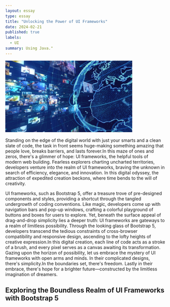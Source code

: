 ```yaml
---
layout: essay
type: essay
title: "Unlocking the Power of UI Frameworks"
date: 2024-02-21
published: true
labels:
  - UI
summary: Using Java."
---
```

  <div class="text-center p-4">
  <img width="400px" src="../img/iStock-1169722511.png" class="img-thumbnail">
</div>

Standing on the edge of the digital world with just your smarts and a clean slate of code, the task in front seems huge-making something amazing that people love, breaks barriers, and lasts forever.In this maze of ones and zeros, there's a glimmer of hope: UI frameworks, the helpful tools of modern web building. Fearless explorers charting uncharted territories, developers venture into the realm of UI frameworks, braving the unknown in search of efficiency, elegance, and innovation. In this digital odyssey, the attraction of expedited creation beckons, where time bends to the will of creativity.

UI frameworks, such as Bootstrap 5, offer a treasure trove of pre-designed components and styles, providing a shortcut through the tangled undergrowth of coding conventions. Like magic, developers come up with navigation bars and pop-up windows, crafting a colorful playground of buttons and boxes for users to explore. Yet, beneath the surface appeal of drag-and-drop simplicity lies a deeper truth: UI frameworks are gateways to a realm of limitless possibility. Through the looking glass of Bootstrap 5, developers transcend the tedious constraints of cross-browser compatibility and responsive design, ascending to the lofty heights of creative expression.In this digital creation, each line of code acts as a stroke of a brush, and every pixel serves as a canvas awaiting its transformation. Gazing upon the horizon of possibility, let us embrace the mystery of UI frameworks with open arms and minds. In their complicated designs, there's simplicity.In the boundaries set, there's freedom. Lastly in their embrace, there's hope for a brighter future—constructed by the limitless imagination of dreamers.

## Exploring the Boundless Realm of UI Frameworks with Bootstrap 5




